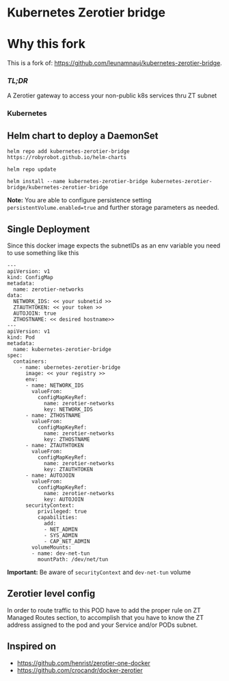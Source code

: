 # Kubernetes Zerotier bridge 

# Why this fork
This is a fork of: https://github.com/leunamnauj/kubernetes-zerotier-bridge. 

### *TL;DR*
A Zerotier gateway to access your non-public k8s services thru ZT subnet 

### Kubernetes

## Helm chart to deploy a DaemonSet
`helm repo add kubernetes-zerotier-bridge https://robyrobot.github.io/helm-charts`

`helm repo update`

`helm install --name kubernetes-zerotier-bridge kubernetes-zerotier-bridge/kubernetes-zerotier-bridge`

**Note:** You are able to configure persistence setting `persistentVolume.enabled=true` and further storage parameters as needed.

## Single Deployment
Since this docker image expects the subnetIDs as an env variable you need to use something like this
```
---
apiVersion: v1
kind: ConfigMap
metadata:
  name: zerotier-networks
data:
  NETWORK_IDS: << your subnetid >>
  ZTAUTHTOKEN: << your token >>
  AUTOJOIN: true
  ZTHOSTNAME: << desired hostname>>
---
apiVersion: v1
kind: Pod
metadata:
  name: kubernetes-zerotier-bridge
spec:
  containers:
    - name: ubernetes-zerotier-bridge
      image: << your registry >>
      env:
      - name: NETWORK_IDS
        valueFrom:
          configMapKeyRef:
            name: zerotier-networks
            key: NETWORK_IDS 
      - name: ZTHOSTNAME
        valueFrom:
          configMapKeyRef:
            name: zerotier-networks
            key: ZTHOSTNAME 
      - name: ZTAUTHTOKEN
        valueFrom:
          configMapKeyRef:
            name: zerotier-networks
            key: ZTAUTHTOKEN 
      - name: AUTOJOIN
        valueFrom:
          configMapKeyRef:
            name: zerotier-networks
            key: AUTOJOIN 
      securityContext:
          privileged: true
          capabilities:
            add:
            - NET_ADMIN
            - SYS_ADMIN
            - CAP_NET_ADMIN
        volumeMounts:
        - name: dev-net-tun
          mountPath: /dev/net/tun

```
**Important:** Be aware of `securityContext` and `dev-net-tun` volume

## Zerotier level config
In order to route traffic to this POD have to add the proper rule on ZT Managed Routes section, to accomplish that you have to know the ZT address assigned to the pod and your Service and/or PODs subnet.


## Inspired on

* https://github.com/henrist/zerotier-one-docker
* https://github.com/crocandr/docker-zerotier
